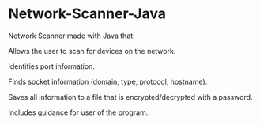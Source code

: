 # Network-Scanner-Java


Network Scanner made with Java that:

Allows the user to scan for devices on the network.

Identifies port information.

Finds socket information (domain, type, protocol, hostname).

Saves all information to a file that is encrypted/decrypted with a password.

Includes guidance for user of the program.

